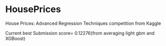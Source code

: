 # HousePrices
House Prices: Advanced Regression Techniques competition from Kaggle

Current best Submission score= 0.12276(from averaging light gbm and XGBoost)
